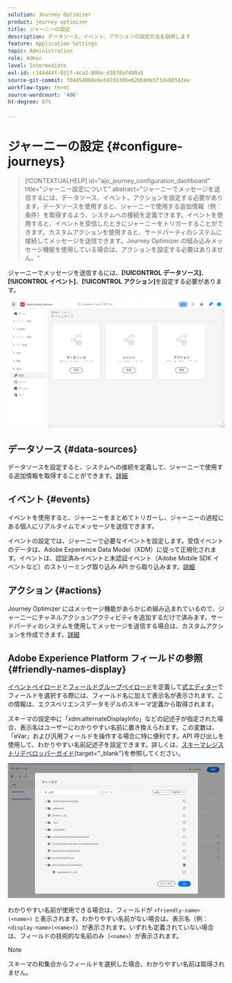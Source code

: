 ```yaml
---
solution: Journey Optimizer
product: journey optimizer
title: ジャーニーの設定
description: データソース、イベント、アクションの設定方法を説明します
feature: Application Settings
topic: Administration
role: Admin
level: Intermediate
exl-id: c144d44f-031f-4ca2-800e-d3878af400a5
source-git-commit: f04454860ebe597d3306e62b58de5f32e08342ee
workflow-type: tm+mt
source-wordcount: '406'
ht-degree: 97%

---
```


# ジャーニーの設定 {#configure-journeys}

>[!CONTEXTUALHELP]
>id="ajo_journey_configuration_dashboard"
>title="ジャーニー設定について"
>abstract="ジャーニーでメッセージを送信するには、データソース、イベント、アクションを設定する必要があります。データソースを使用すると、ジャーニーで使用する追加情報（例：条件）を取得するよう、システムへの接続を定義できます。イベントを使用すると、イベントを受信したときにジャーニーをトリガーすることができます。カスタムアクションを使用すると、サードパーティのシステムに接続してメッセージを送信できます。Journey Optimizer の組み込みメッセージ機能を使用している場合は、アクションを設定する必要はありません。"

ジャーニーでメッセージを送信するには、**[!UICONTROL データソース]**、**[!UICONTROL イベント]**、**[!UICONTROL アクション]**&#x200B;を設定する必要があります。

![](assets/admin-menu.png)

## データソース {#data-sources}

データソースを設定すると、システムへの接続を定義して、ジャーニーで使用する追加情報を取得することができます。[詳細](../../using/datasource/about-data-sources.md)

## イベント {#events}

イベントを使用すると、ジャーニーをまとめてトリガーし、ジャーニーの過程にある個人にリアルタイムでメッセージを送信できます。

イベントの設定では、ジャーニーで必要なイベントを設定します。受信イベントのデータは、Adobe Experience Data Model（XDM）に従って正規化されます。イベントは、認証済みイベントと未認証イベント（Adobe Mobile SDK イベントなど）のストリーミング取り込み API から取り込みます。[詳細](../../using/event/about-events.md)

## アクション {#actions}

Journey Optimizer にはメッセージ機能があらかじめ組み込まれているので、ジャーニーにチャネルアクションアクティビティを追加するだけで済みます。サードパーティのシステムを使用してメッセージを送信する場合は、カスタムアクションを作成できます。[詳細](../../using/action/action.md)

## Adobe Experience Platform フィールドの参照 {#friendly-names-display}

[イベントペイロード](../event/about-creating.md#define-the-payload-fields)と[フィールドグループペイロード](../datasource/configure-data-sources.md#define-field-groups)を定義して[式エディター](../building-journeys/expression/expressionadvanced.md)でフィールドを選択する際には、フィールド名に加えて表示名が表示されます。この情報は、エクスペリエンスデータモデルのスキーマ定義から取得されます。

スキーマの設定中に「xdm:alternateDisplayInfo」などの記述子が指定された場合、表示名はユーザーにわかりやすい名前に置き換えられます。この変数は、「eVar」および汎用フィールドを操作する場合に特に便利です。API 呼び出しを使用して、わかりやすい名前記述子を設定できます。詳しくは、[スキーマレジストリデベロッパーガイド](https://experienceleague.adobe.com/docs/experience-platform/xdm/api/getting-started.html?lang=ja){target=&quot;_blank&quot;}を参照してください。

![](assets/xdm-from-descriptors.png)

わかりやすい名前が使用できる場合は、フィールドが `<friendly-name>(<name>)` と表示されます。わかりやすい名前がない場合は、表示名（例：`<display-name>(<name>)`）が表示されます。いずれも定義されていない場合は、フィールドの技術的な名前のみ（`<name>`）が表示されます。

>[!NOTE]
>
>スキーマの和集合からフィールドを選択した場合、わかりやすい名前は取得されません。
